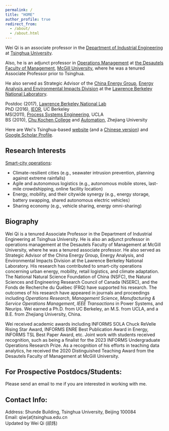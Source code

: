 ```yaml
---
permalink: /
title: "HOME"
author_profile: true
redirect_from: 
  - /about/
  - /about.html
---
```

   

Wei Qi is an associate professor in the [Department of Industrial Engineering](https://www.ie.tsinghua.edu.cn/eng/) at [Tsinghua University](https://www.tsinghua.edu.cn/en/).   

Also, he is an adjunct professor in [Operations Management](https://www.mcgill.ca/desautels/research/specializations/operations-management) at [the Desautels Faculty of Management](https://www.mcgill.ca/desautels/), [McGill University](https://www.mcgill.ca/), where he was a tenured ​  Associate Professor prior to Tsinghua.   

​He also served as Strategic Advisor of the [China Energy Group](https://international.lbl.gov/china-energy-program), [Energy Analysis and Environmental Impacts Division](https://energyanalysis.lbl.gov/) at the [Lawrence Berkeley National Laboratory](https://www.lbl.gov/). 

Postdoc (2017), [Lawrence Berkeley National Lab](https://www.lbl.gov/)  
PhD (2016), [IEOR](https://ieor.berkeley.edu/), UC Berkeley    
MS(2011), [Process Systems Engineering](https://www.chemeng.ucla.edu/about/), UCLA   
BS (2010), [Chu Kochen College](http://ckc.zju.edu.cn/ckcen/_t1906/main.psp) and [Automation](http://www.cse.zju.edu.cn/english/main.psp), Zhejiang University

Here are Wei's Tsinghua-based [website](https://www.ie.tsinghua.edu.cn/eng/info/1017/1809.htm) (and a [Chinese version](https://www.ie.tsinghua.edu.cn/info/1051/2418.htm)) and [Google Scholar Profile](https://scholar.google.com/citations?user=KbKisy0AAAAJ&hl=en).  

Research Interests
---
[Smart-city operations](https://onlinelibrary.wiley.com/doi/full/10.1111/poms.12928):
* Climate-resilient cities (e.g., seawater intrusion prevention, planning against extreme rainfalls)
* Agile and autonomous logistics  (e.g., autonomous mobile stores, last-mile crowdshipping, online facility location)
* Energy, mobility, and their citywide synergy (e.g., energy storage, battery swapping, shared autonomous electric vehicles）
* Sharing economy (e.g., vehicle sharing,  energy omni-sharing)

Biography
---
Wei Qi is a tenured Associate Professor in the Department of Industrial Engineering at Tsinghua University. He is also an adjunct professor in operations management at the Desautels Faculty of Management at McGill University, where he was a tenured associate professor. He also served as Strategic Advisor of the China Energy Group, Energy Analysis, and Environmental Impacts Division at the Lawrence Berkeley National Laboratory. His research has contributed to smart-city operations concerning urban energy, mobility, retail logistics, and climate adaptation.  The National Natural Science Foundation of China (NSFC), the Natural Sciences and Engineering Research Council of Canada (NSERC), and the Fonds de Recherche du Québec (FRQ) have supported his research. The outcomes of his research have appeared in journals and proceedings including _Operations Research_, _Management Science_, _Manufacturing & Service Operations Management_, _IEEE Transactions_ in Power Systems, and Neurips. Wei earned a Ph.D. from UC Berkeley, an M.S. from UCLA, and a B.E. from Zhejiang University, China.

Wei received academic awards including INFORMS SOLA Chuck ReVelle Rising Star Award, INFORMS ENRE Best Publication Award in Energy, INFORMS TSL Best Paper Award, etc. Joint work with students received recognition, such as being a finalist for the 2023 INFORMS Undergraduate Operations Research Prize. As a recognition of his efforts in teaching data analytics, he received the 2020 Distinguished Teaching Award from the Desautels Faculty of Management at McGill University.

For Prospective Postdocs/Students:
---
Please send an email to me if you are interested in working with me.  ​

Contact Info:  ​​
---
Address: Shunde Building, Tsinghua University, Beijing 100084                       
​Email: qiw{at}tsinghua.edu.cn                        
Updated by Wei Qi (祁炜)

